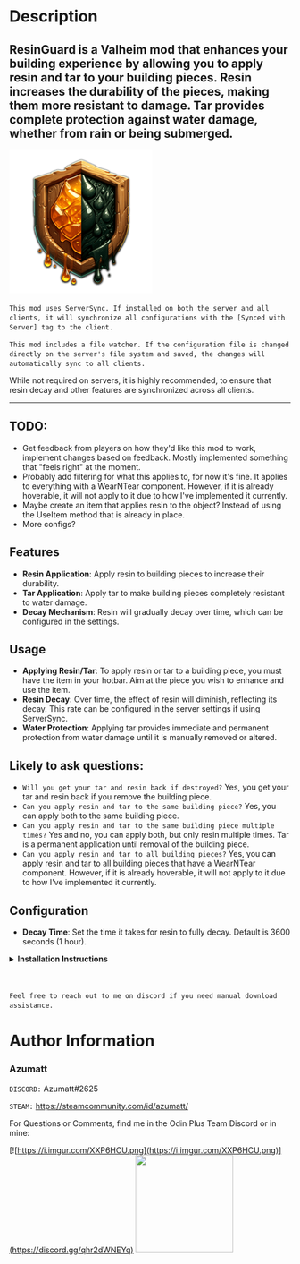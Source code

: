 # Description

## ResinGuard is a Valheim mod that enhances your building experience by allowing you to apply resin and tar to your building pieces. Resin increases the durability of the pieces, making them more resistant to damage. Tar provides complete protection against water damage, whether from rain or being submerged.

![](https://github.com/AzumattDev/ResinGuard/blob/master/Thunderstore/icon.png)

`This mod uses ServerSync. If installed on both the server and all clients, it will synchronize all configurations with the [Synced with Server] tag to the client.`

`This mod includes a file watcher. If the configuration file is changed directly on the server's file system and saved, the changes will automatically sync to all clients.`

While not required on servers, it is highly recommended, to ensure that resin decay and other features are synchronized
across all clients.

---

## TODO:

- Get feedback from players on how they'd like this mod to work, implement changes based on feedback. Mostly implemented
  something that "feels right" at the moment.
- Probably add filtering for what this applies to, for now it's fine. It applies to everything with a WearNTear
  component. However, if it is already hoverable, it will not apply to it due to how I've implemented it currently.
- Maybe create an item that applies resin to the object? Instead of using the UseItem method that is already in place.
- More configs?

## Features

- **Resin Application**: Apply resin to building pieces to increase their durability.
- **Tar Application**: Apply tar to make building pieces completely resistant to water damage.
- **Decay Mechanism**: Resin will gradually decay over time, which can be configured in the settings.

## Usage

- **Applying Resin/Tar**: To apply resin or tar to a building piece, you must have the item in your hotbar. Aim at the
  piece you wish to enhance and use the item.
- **Resin Decay**: Over time, the effect of resin will diminish, reflecting its decay. This rate can be configured in
  the server settings if using ServerSync.
- **Water Protection**: Applying tar provides immediate and permanent protection from water damage until it is manually
  removed or altered.

## Likely to ask questions:
- `Will you get your tar and resin back if destroyed?` Yes, you get your tar and resin back if you remove the building piece.
- `Can you apply resin and tar to the same building piece?` Yes, you can apply both to the same building piece.
- `Can you apply resin and tar to the same building piece multiple times?` Yes and no, you can apply both, but only resin multiple times. Tar is a permanent application until removal of the building piece.
- `Can you apply resin and tar to all building pieces?` Yes, you can apply resin and tar to all building pieces that have a WearNTear component. However, if it is already hoverable, it will not apply to it due to how I've implemented it currently.

## Configuration

- **Decay Time**: Set the time it takes for resin to fully decay. Default is 3600 seconds (1 hour).

<details>
<summary><b>Installation Instructions</b></summary>

***You must have BepInEx installed correctly! I can not stress this enough.***

### Manual Installation

`Note: (Manual installation is likely how you have to do this on a server, make sure BepInEx is installed on the server correctly)`

1. **Download the latest release of BepInEx.**
2. **Extract the contents of the zip file to your game's root folder.**
3. **Download the latest release of ResinGuard from Thunderstore.io.**
4. **Extract the contents of the zip file to the `BepInEx/plugins` folder.**
5. **Launch the game.**

### Installation through r2modman or Thunderstore Mod Manager

1. **Install [r2modman](https://valheim.thunderstore.io/package/ebkr/r2modman/)
   or [Thunderstore Mod Manager](https://www.overwolf.com/app/Thunderstore-Thunderstore_Mod_Manager).**

   > For r2modman, you can also install it through the Thunderstore site.
   ![](https://i.imgur.com/s4X4rEs.png "r2modman Download")

   > For Thunderstore Mod Manager, you can also install it through the Overwolf app store
   ![](https://i.imgur.com/HQLZFp4.png "Thunderstore Mod Manager Download")
2. **Open the Mod Manager and search for "ResinGuard" under the Online
   tab. `Note: You can also search for "Azumatt" to find all my mods.`**

   `The image below shows VikingShip as an example, but it was easier to reuse the image.`

   ![](https://i.imgur.com/5CR5XKu.png)

3. **Click the Download button to install the mod.**
4. **Launch the game.**

</details>

<br>
<br>

`Feel free to reach out to me on discord if you need manual download assistance.`

# Author Information

### Azumatt

`DISCORD:` Azumatt#2625

`STEAM:` https://steamcommunity.com/id/azumatt/

For Questions or Comments, find me in the Odin Plus Team Discord or in mine:

[![https://i.imgur.com/XXP6HCU.png](https://i.imgur.com/XXP6HCU.png)](https://discord.gg/qhr2dWNEYq)
<a href="https://discord.gg/pdHgy6Bsng"><img src="https://i.imgur.com/Xlcbmm9.png" href="https://discord.gg/pdHgy6Bsng" width="175" height="175"></a>